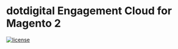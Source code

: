 # dotdigital Engagement Cloud for Magento 2
[![license](https://img.shields.io/github/license/mashape/apistatus.svg)](LICENSE.md)
